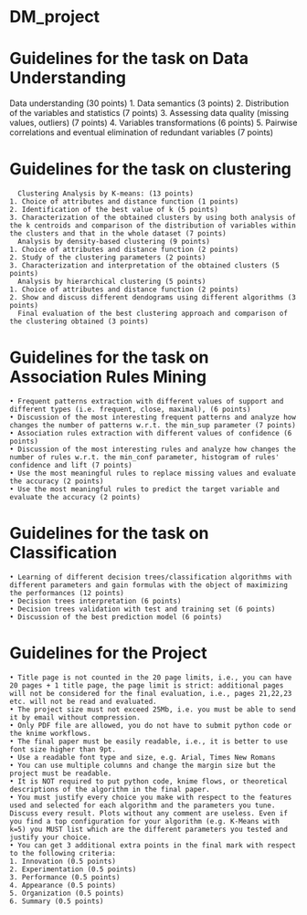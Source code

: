 # DM_project

# Guidelines for the task on Data Understanding
Data understanding (30 points)
    1. Data semantics (3 points)
    2. Distribution of the variables and statistics (7 points)
    3. Assessing data quality (missing values, outliers) (7 points)
    4. Variables transformations (6 points)
    5. Pairwise correlations and eventual elimination of redundant variables (7 points)
# Guidelines for the task on clustering
      Clustering Analysis by K-means: (13 points)
    1. Choice of attributes and distance function (1 points)
    2. Identification of the best value of k (5 points)
    3. Characterization of the obtained clusters by using both analysis of the k centroids and comparison of the distribution of variables within the clusters and that in the whole dataset (7 points)
      Analysis by density-based clustering (9 points)
    1. Choice of attributes and distance function (2 points)
    2. Study of the clustering parameters (2 points)
    3. Characterization and interpretation of the obtained clusters (5 points)
      Analysis by hierarchical clustering (5 points)
    1. Choice of attributes and distance function (2 points)
    2. Show and discuss different dendograms using different algorithms (3 points)
      Final evaluation of the best clustering approach and comparison of the clustering obtained (3 points)
# Guidelines for the task on Association Rules Mining
    • Frequent patterns extraction with different values of support and different types (i.e. frequent, close, maximal), (6 points)
    • Discussion of the most interesting frequent patterns and analyze how changes the number of patterns w.r.t. the min_sup parameter (7 points)
    • Association rules extraction with different values of confidence (6 points)
    • Discussion of the most interesting rules and analyze how changes the number of rules w.r.t. the min_conf parameter, histogram of rules' confidence and lift (7 points)
    • Use the most meaningful rules to replace missing values and evaluate the accuracy (2 points)
    • Use the most meaningful rules to predict the target variable and evaluate the accuracy (2 points)
# Guidelines for the task on Classification
    • Learning of different decision trees/classification algorithms with different parameters and gain formulas with the object of maximizing the performances (12 points)
    • Decision trees interpretation (6 points)
    • Decision trees validation with test and training set (6 points)
    • Discussion of the best prediction model (6 points)
# Guidelines for the Project
    • Title page is not counted in the 20 page limits, i.e., you can have 20 pages + 1 title page, the page limit is strict: additional pages will not be considered for the final evaluation, i.e., pages 21,22,23 etc. will not be read and evaluated.
    • The project size must not exceed 25Mb, i.e. you must be able to send it by email without compression.
    • Only PDF file are allowed, you do not have to submit python code or the knime workflows.
    • The final paper must be easily readable, i.e., it is better to use font size higher than 9pt.
    • Use a readable font type and size, e.g. Arial, Times New Romans
    • You can use multiple columns and change the margin size but the project must be readable.
    • It is NOT required to put python code, knime flows, or theoretical descriptions of the algorithm in the final paper.
    • You must justify every choice you make with respect to the features used and selected for each algorithm and the parameters you tune. Discuss every result. Plots without any comment are useless. Even if you find a top configuration for your algorithm (e.g. K-Means with k=5) you MUST list which are the different parameters you tested and justify your choice.
    • You can get 3 additional extra points in the final mark with respect to the following criteria:
    1. Innovation (0.5 points)
    2. Experimentation (0.5 points)
    3. Performance (0.5 points)
    4. Appearance (0.5 points)
    5. Organization (0.5 points)
    6. Summary (0.5 points)
